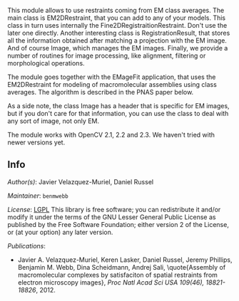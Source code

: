 This module allows to use restraints coming from EM class averages.
The main class is EM2DRestraint, that you can add to any of your models. This class in turn uses internally the Fine2DRegistraitionRestraint.
Don't use the later one directly. Another interesting class is RegistrationResult,
that stores all the information obtained after matching a projection with the EM image.
And of course Image, which manages the EM images. Finally, we provide a number of
routines for image processing, like alignment, filtering or morphological operations.

The module goes together with the EMageFit application, that uses the EM2DRestraint for
modeling of macromolecular assemblies using class averages. The algorithm is described
in the PNAS paper below.

As a side note, the class Image has a header that is specific for EM images, but if you
don't care for that information, you can use the class to deal with any sort of
image, not only EM.

The module works with OpenCV 2.1, 2.2 and 2.3. We haven't tried with newer versions yet.

## Info

_Author(s)_: Javier Velazquez-Muriel, Daniel Russel

_Maintainer_: `benmwebb`

_License_: [LGPL](http://www.gnu.org/licenses/old-licenses/lgpl-2.1.html)
This library is free software; you can redistribute it and/or
modify it under the terms of the GNU Lesser General Public
License as published by the Free Software Foundation; either
version 2 of the License, or (at your option) any later version.

_Publications_:
 - Javier A. Velazquez-Muriel, Keren Lasker, Daniel Russel, Jeremy Phillips, Benjamin M. Webb, Dina Scheidmann, Andrej Sali, \quote{Assembly of macromolecular complexes by satisfaciton of spatial restraints from electron microscopy images}, <em>Proc Natl Acad Sci USA 109(46), 18821-18826</em>, 2012.
